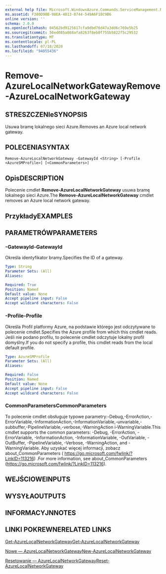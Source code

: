 ```yaml
---
external help file: Microsoft.WindowsAzure.Commands.ServiceManagement.Network.dll-Help.xml
ms.assetid: F380D98B-98EA-4013-8744-549A6F18C9B6
online version: ''
schema: 2.0.0
ms.openlocfilehash: 04562bd9125617cfa9dbd76d47a3dd6c769e5b25
ms.sourcegitcommit: 56ed085a868afa8263f8eb0f755b5822f5c29532
ms.translationtype: MT
ms.contentlocale: pl-PL
ms.lasthandoff: 07/18/2020
ms.locfileid: "94055436"
---
```

# <span data-ttu-id="1cb0a-101">Remove-AzureLocalNetworkGateway</span><span class="sxs-lookup"><span data-stu-id="1cb0a-101">Remove-AzureLocalNetworkGateway</span></span>

## <span data-ttu-id="1cb0a-102">STRESZCZENIe</span><span class="sxs-lookup"><span data-stu-id="1cb0a-102">SYNOPSIS</span></span>
<span data-ttu-id="1cb0a-103">Usuwa bramę lokalnego sieci Azure.</span><span class="sxs-lookup"><span data-stu-id="1cb0a-103">Removes an Azure local network gateway.</span></span>

## <span data-ttu-id="1cb0a-104">POLECENIA</span><span class="sxs-lookup"><span data-stu-id="1cb0a-104">SYNTAX</span></span>

```
Remove-AzureLocalNetworkGateway -GatewayId <String> [-Profile <AzureSMProfile>] [<CommonParameters>]
```

## <span data-ttu-id="1cb0a-105">Opis</span><span class="sxs-lookup"><span data-stu-id="1cb0a-105">DESCRIPTION</span></span>
<span data-ttu-id="1cb0a-106">Polecenie cmdlet **Remove-AzureLocalNetworkGateway** usuwa bramę lokalnego sieci Azure.</span><span class="sxs-lookup"><span data-stu-id="1cb0a-106">The **Remove-AzureLocalNetworkGateway** cmdlet removes an Azure local network gateway.</span></span>

## <span data-ttu-id="1cb0a-107">Przykłady</span><span class="sxs-lookup"><span data-stu-id="1cb0a-107">EXAMPLES</span></span>

## <span data-ttu-id="1cb0a-108">PARAMETRÓW</span><span class="sxs-lookup"><span data-stu-id="1cb0a-108">PARAMETERS</span></span>

### <span data-ttu-id="1cb0a-109">-GatewayId</span><span class="sxs-lookup"><span data-stu-id="1cb0a-109">-GatewayId</span></span>
<span data-ttu-id="1cb0a-110">Określa identyfikator bramy.</span><span class="sxs-lookup"><span data-stu-id="1cb0a-110">Specifies the ID of a gateway.</span></span>

```yaml
Type: String
Parameter Sets: (All)
Aliases: 

Required: True
Position: Named
Default value: None
Accept pipeline input: False
Accept wildcard characters: False
```

### <span data-ttu-id="1cb0a-111">-Profile</span><span class="sxs-lookup"><span data-stu-id="1cb0a-111">-Profile</span></span>
<span data-ttu-id="1cb0a-112">Określa Profil platformy Azure, na podstawie którego jest odczytywane to polecenie cmdlet.</span><span class="sxs-lookup"><span data-stu-id="1cb0a-112">Specifies the Azure profile from which this cmdlet reads.</span></span> <span data-ttu-id="1cb0a-113">Jeśli nie podano profilu, to polecenie cmdlet odczytuje lokalny profil domyślny.</span><span class="sxs-lookup"><span data-stu-id="1cb0a-113">If you do not specify a profile, this cmdlet reads from the local default profile.</span></span>

```yaml
Type: AzureSMProfile
Parameter Sets: (All)
Aliases: 

Required: False
Position: Named
Default value: None
Accept pipeline input: False
Accept wildcard characters: False
```

### <span data-ttu-id="1cb0a-114">CommonParameters</span><span class="sxs-lookup"><span data-stu-id="1cb0a-114">CommonParameters</span></span>
<span data-ttu-id="1cb0a-115">To polecenie cmdlet obsługuje typowe parametry:-Debug,-ErrorAction,-ErrorVariable,-InformationAction,-InformationVariable,-unvariable,-subbuffer,-PipelineVariable,-verbose,-WarningAction i-WarningVariable.</span><span class="sxs-lookup"><span data-stu-id="1cb0a-115">This cmdlet supports the common parameters: -Debug, -ErrorAction, -ErrorVariable, -InformationAction, -InformationVariable, -OutVariable, -OutBuffer, -PipelineVariable, -Verbose, -WarningAction, and -WarningVariable.</span></span> <span data-ttu-id="1cb0a-116">Aby uzyskać więcej informacji, zobacz about_CommonParameters ( https://go.microsoft.com/fwlink/?LinkID=113216) .</span><span class="sxs-lookup"><span data-stu-id="1cb0a-116">For more information, see about_CommonParameters (https://go.microsoft.com/fwlink/?LinkID=113216).</span></span>

## <span data-ttu-id="1cb0a-117">WEJŚCIOWE</span><span class="sxs-lookup"><span data-stu-id="1cb0a-117">INPUTS</span></span>

## <span data-ttu-id="1cb0a-118">WYSYŁA</span><span class="sxs-lookup"><span data-stu-id="1cb0a-118">OUTPUTS</span></span>

## <span data-ttu-id="1cb0a-119">INFORMACYJN</span><span class="sxs-lookup"><span data-stu-id="1cb0a-119">NOTES</span></span>

## <span data-ttu-id="1cb0a-120">LINKI POKREWNE</span><span class="sxs-lookup"><span data-stu-id="1cb0a-120">RELATED LINKS</span></span>

[<span data-ttu-id="1cb0a-121">Get-AzureLocalNetworkGateway</span><span class="sxs-lookup"><span data-stu-id="1cb0a-121">Get-AzureLocalNetworkGateway</span></span>](./Get-AzureLocalNetworkGateway.md)

[<span data-ttu-id="1cb0a-122">Nowe — AzureLocalNetworkGateway</span><span class="sxs-lookup"><span data-stu-id="1cb0a-122">New-AzureLocalNetworkGateway</span></span>](./New-AzureLocalNetworkGateway.md)

[<span data-ttu-id="1cb0a-123">Resetowanie — AzureLocalNetworkGateway</span><span class="sxs-lookup"><span data-stu-id="1cb0a-123">Reset-AzureLocalNetworkGateway</span></span>](./Reset-AzureLocalNetworkGateway.md)


